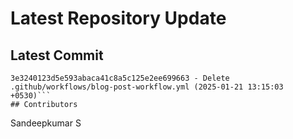 # Latest Repository Update
## Latest Commit
```
3e3240123d5e593abaca41c8a5c125e2ee699663 - Delete .github/workflows/blog-post-workflow.yml (2025-01-21 13:15:03 +0530)```
## Contributors
```
Sandeepkumar S
```
